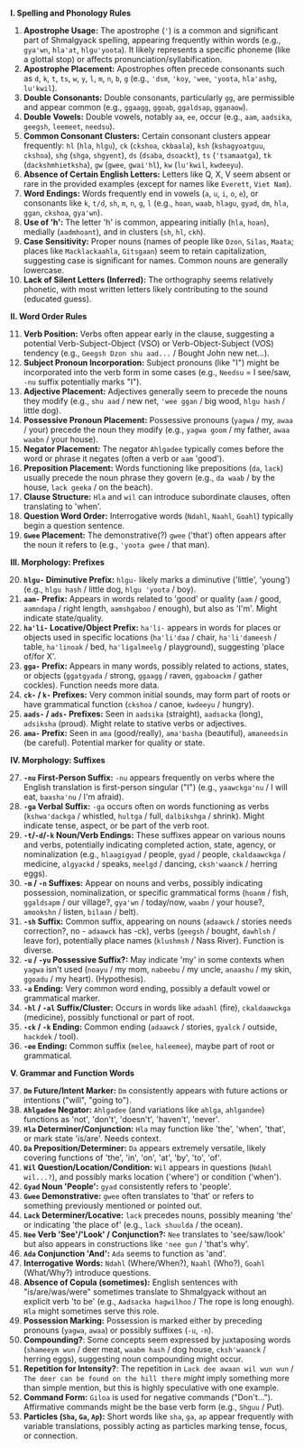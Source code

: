 

**I. Spelling and Phonology Rules**

1.  **Apostrophe Usage:** The apostrophe (`'`) is a common and significant part of Shmalgyack spelling, appearing frequently within words (e.g., `gya'wn`, `hla'at`, `hlgu'yoota`). It likely represents a specific phoneme (like a glottal stop) or affects pronunciation/syllabification.
2.  **Apostrophe Placement:** Apostrophes often precede consonants such as `d`, `k`, `t`, `ts`, `w`, `y`, `l`, `m`, `n`, `b`, `g` (e.g., `'dsm`, `'koy`, `'wee`, `'yoota`, `hla'ashg`, `lu'kwil`).
3.  **Double Consonants:** Double consonants, particularly `gg`, are permissible and appear common (e.g., `ggaagg`, `ggoab`, `ggaldsap`, `gganaow`).
4.  **Double Vowels:** Double vowels, notably `aa`, `ee`, occur (e.g., `aam`, `aadsika`, `geegsh`, `leemeet`, `needsu`).
5.  **Common Consonant Clusters:** Certain consonant clusters appear frequently: `hl` (`hla`, `hlgu`), `ck` (`ckshoa`, `ckbaala`), `ksh` (`kshagyoatguu`, `ckshoa`), `shg` (`shga`, `shgyent`), `ds` (`dsaba`, `dsoackt`), `ts` (`'tsamaatga`), `tk` (`dackshmhietksha`), `gw` (`gwee`, `gwai'hl`), `kw` (`lu'kwil`, `kwdeeyu`).
6.  **Absence of Certain English Letters:** Letters like Q, X, V seem absent or rare in the provided examples (except for names like `Everett`, `Viet Nam`).
7.  **Word Endings:** Words frequently end in vowels (`a`, `u`, `i`, `o`, `e`), or consonants like `k`, `t/d`, `sh`, `m`, `n`, `g`, `l` (e.g., `hoan`, `waab`, `hlagu`, `gyad`, `dm`, `hla`, `ggan`, `ckshoa`, `gya'wn`).
8.  **Use of 'h':** The letter 'h' is common, appearing initially (`hla`, `hoan`), medially (`aadmhoant`), and in clusters (`sh`, `hl`, `ckh`).
9.  **Case Sensitivity:** Proper nouns (names of people like `Dzon`, `Silas`, `Maata`; places like `Macklackaahla`, `Gitsgaan`) seem to retain capitalization, suggesting case is significant for names. Common nouns are generally lowercase.
10. **Lack of Silent Letters (Inferred):** The orthography seems relatively phonetic, with most written letters likely contributing to the sound (educated guess).

**II. Word Order Rules**

11. **Verb Position:** Verbs often appear early in the clause, suggesting a potential Verb-Subject-Object (VSO) or Verb-Object-Subject (VOS) tendency (e.g., `Geegsh Dzon shu aad...` / Bought John new net...).
12. **Subject Pronoun Incorporation:** Subject pronouns (like "I") might be incorporated into the verb form in some cases (e.g., `Needsu` = I see/saw, `-nu` suffix potentially marks "I").
13. **Adjective Placement:** Adjectives generally seem to precede the nouns they modify (e.g., `shu aad` / new net, `'wee ggan` / big wood, `hlgu hash` / little dog).
14. **Possessive Pronoun Placement:** Possessive pronouns (`yagwa` / my, `awaa` / your) precede the noun they modify (e.g., `yagwa goom` / my father, `awaa waabn` / your house).
15. **Negator Placement:** The negator `Ahlgadee` typically comes before the word or phrase it negates (often a verb or `aam` 'good').
16. **Preposition Placement:** Words functioning like prepositions (`da`, `lack`) usually precede the noun phrase they govern (e.g., `da waab` / by the house, `lack geeka` / on the beach).
17. **Clause Structure:** `Hla` and `wil` can introduce subordinate clauses, often translating to 'when'.
18. **Question Word Order:** Interrogative words (`Ndahl`, `Naahl`, `Goahl`) typically begin a question sentence.
19. **`Gwee` Placement:** The demonstrative(?) `gwee` ('that') often appears after the noun it refers to (e.g., `'yoota gwee` / that man).

**III. Morphology: Prefixes**

20. **`hlgu-` Diminutive Prefix:** `hlgu-` likely marks a diminutive ('little', 'young') (e.g., `hlgu hash` / little dog, `hlgu 'yoota` / boy).
21. **`aam-` Prefix:** Appears in words related to 'good' or quality (`aam` / good, `aamndapa` / right length, `aamshgaboo` / enough), but also as 'I'm'. Might indicate state/quality.
22. **`ha'li-` Locative/Object Prefix:** `ha'li-` appears in words for places or objects used in specific locations (`ha'li'daa` / chair, `ha'li'dameesh` / table, `ha'linoak` / bed, `ha'ligalmeelg` / playground), suggesting 'place of/for X'.
23. **`gga-` Prefix:** Appears in many words, possibly related to actions, states, or objects (`ggatgyada` / strong, `ggaagg` / raven, `ggaboackm` / gather cockles). Function needs more data.
24. **`ck-` / `k-` Prefixes:** Very common initial sounds, may form part of roots or have grammatical function (`ckshoa` / canoe, `kwdeeyu` / hungry).
25. **`aads-` / `ads-` Prefixes:** Seen in `aadsika` (straight), `aadsacka` (long), `adsiksha` (proud). Might relate to stative verbs or adjectives.
26. **`ama-` Prefix:** Seen in `ama` (good/really), `ama'basha` (beautiful), `amaneedsin` (be careful). Potential marker for quality or state.

**IV. Morphology: Suffixes**

27. **`-nu` First-Person Suffix:** `-nu` appears frequently on verbs where the English translation is first-person singular ("I") (e.g., `yaawckga'nu` / I will eat, `baasha'nu` / I'm afraid).
28. **`-ga` Verbal Suffix:** `-ga` occurs often on words functioning as verbs (`kshwa'dackga` / whistled, `hultga` / full, `dalbikshga` / shrink). Might indicate tense, aspect, or be part of the verb root.
29. **`-t`/`-d`/`-k` Noun/Verb Endings:** These suffixes appear on various nouns and verbs, potentially indicating completed action, state, agency, or nominalization (e.g., `hlaagigyad` / people, `gyad` / people, `ckaldaawckga` / medicine, `algyackd` / speaks, `meelgd` / dancing, `cksh'waanck` / herring eggs).
30. **`-m` / `-n` Suffixes:** Appear on nouns and verbs, possibly indicating possession, nominalization, or specific grammatical forms (`hoanm` / fish, `ggaldsapm` / our village?, `gya'wn` / today/now, `waabn` / your house?, `amookshn` / listen, `bilaan` / belt).
31. **`-sh` Suffix:** Common suffix, appearing on nouns (`adaawck` / stories needs correction?, no - `adaawck` has -ck), verbs (`geegsh` / bought, `dawhlsh` / leave for), potentially place names (`klushmsh` / Nass River). Function is diverse.
32. **`-u` / `-yu` Possessive Suffix?:** May indicate 'my' in some contexts when `yagwa` isn't used (`noayu` / my mom, `nabeebu` / my uncle, `anaashu` / my skin, `ggoadu` / my heart). (Hypothesis).
33. **`-a` Ending:** Very common word ending, possibly a default vowel or grammatical marker.
34. **`-hl` / `-al` Suffix/Cluster:** Occurs in words like `adaahl` (fire), `ckaldaawckga` (medicine), possibly functional or part of root.
35. **`-ck` / `-k` Ending:** Common ending (`adaawck` / stories, `gyalck` / outside, `hackdek` / tool).
36. **`-ee` Ending:** Common suffix (`melee`, `haleemee`), maybe part of root or grammatical.

**V. Grammar and Function Words**

37. **`Dm` Future/Intent Marker:** `Dm` consistently appears with future actions or intentions ("will", "going to").
38. **`Ahlgadee` Negator:** `Ahlgadee` (and variations like `ahlga`, `ahlgandee`) functions as 'not', 'don't', 'doesn't', 'haven't', 'never'.
39. **`Hla` Determiner/Conjunction:** `Hla` may function like 'the', 'when', 'that', or mark state 'is/are'. Needs context.
40. **`Da` Preposition/Determiner:** `Da` appears extremely versatile, likely covering functions of 'the', 'in', 'on', 'at', 'by', 'to', 'of'.
41. **`Wil` Question/Location/Condition:** `Wil` appears in questions (`Ndahl wil...?`), and possibly marks location ('where') or condition ('when').
42. **`Gyad` Noun 'People':** `gyad` consistently refers to 'people'.
43. **`Gwee` Demonstrative:** `gwee` often translates to 'that' or refers to something previously mentioned or pointed out.
44. **`Lack` Determiner/Locative:** `lack` precedes nouns, possibly meaning 'the' or indicating 'the place of' (e.g., `lack shuulda` / the ocean).
45. **`Nee` Verb 'See'/'Look' / Conjunction?:** `Nee` translates to 'see/saw/look' but also appears in constructions like `'nee gun` / 'that's why'.
46. **`Ada` Conjunction 'And':** `Ada` seems to function as 'and'.
47. **Interrogative Words:** `Ndahl` (Where/When?), `Naahl` (Who?), `Goahl` (What/Why?) introduce questions.
48. **Absence of Copula (sometimes):** English sentences with "is/are/was/were" sometimes translate to Shmalgyack without an explicit verb 'to be' (e.g., `Aadsacka hagwilhoo` / The rope is long enough). `Hla` might sometimes serve this role.
49. **Possession Marking:** Possession is marked either by preceding pronouns (`yagwa`, `awaa`) or possibly suffixes (`-u`, `-n`).
50. **Compounding?**: Some concepts seem expressed by juxtaposing words (`shameeym wun` / deer meat, `waabm hash` / dog house, `cksh'waanck` / herring eggs), suggesting noun compounding might occur.
51. **Repetition for Intensity?**: The repetition in `Lack dee awaan wil wun wun` / `The deer can be found on the hill there` *might* imply something more than simple mention, but this is highly speculative with one example.
52. **Command Form:** `Giloa` is used for negative commands ("Don't..."). Affirmative commands might be the base verb form (e.g., `Shguu` / Put).
53. **Particles (`Sha`, `Ga`, `Ap`):** Short words like `sha`, `ga`, `ap` appear frequently with variable translations, possibly acting as particles marking tense, focus, or connection.